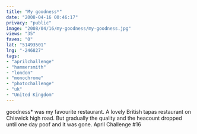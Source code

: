 ```yaml
---
title: "My goodness*"
date: "2008-04-16 00:46:17"
privacy: "public"
image: "2008/04/16/my-goodness/my-goodness.jpg"
views: "35"
faves: "0"
lat: "51493501"
lng: "-246827"
tags:
- "aprilchallenge"
- "hammersmith"
- "london"
- "monochrome"
- "photochallenge"
- "uk"
- "United Kingdom"
---
```

goodness* was my favourite restaurant. A lovely British tapas restaurant on Chiswick high road. But gradually the quality and the heacount dropped until one day poof and it was gone. April Challenge #16<a href="/photos/2008/04/16/my-goodness"></a>
